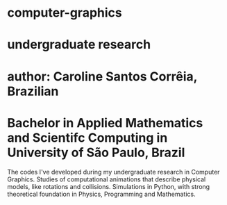 # computer-graphics
# undergraduate research
# author: Caroline Santos Corrêia, Brazilian 
# Bachelor in Applied Mathematics and Scientifc Computing in University of São Paulo, Brazil

The codes I've developed during my undergraduate research in Computer Graphics. Studies of computational animations that describe physical models, like rotations and collisions.
Simulations in Python, with strong theoretical foundation in Physics, Programming and Mathematics.
